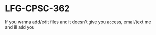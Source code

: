 # LFG-CPSC-362

If you wanna add/edit files and it doesn't give you access, email/text me and ill add you
